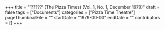+++
title = "'?????' (The Pizza Times) (Vol. 1, No. 1, December 1979)"
draft = false
tags = ["Documents"]
categories = ["Pizza Time Theatre"]
pageThumbnailFile = ""
startDate = "1979-00-00"
endDate = ""
contributors = []
+++
